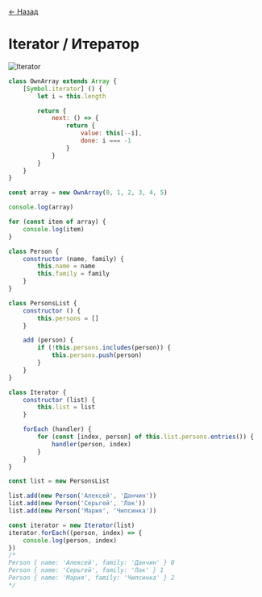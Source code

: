 [← Назад](/README.md "Вернуться на главную страницу")

# Iterator / Итератор

![Iterator](https://hsto.org/getpro/habr/post_images/af1/992/b68/af1992b6809a68dd7743f8e7756ad635.jpg)

```javascript
class OwnArray extends Array {
	[Symbol.iterator] () {
		let i = this.length

		return {
			next: () => {
				return {
					value: this[--i],
					done: i === -1
				}
			}
		}
	}
}

const array = new OwnArray(0, 1, 2, 3, 4, 5)

console.log(array)

for (const item of array) {
	console.log(item)
}
```

```javascript
class Person {
	constructor (name, family) {
		this.name = name
		this.family = family
	}
}

class PersonsList {
	constructor () {
		this.persons = []
	}

	add (person) {
		if (!this.persons.includes(person)) {
			this.persons.push(person)
		}
	}
}

class Iterator {
	constructor (list) {
		this.list = list
	}

	forEach (handler) {
		for (const [index, person] of this.list.persons.entries()) {
			handler(person, index)
		}
	}
}

const list = new PersonsList

list.add(new Person('Алексей', 'Данчин'))
list.add(new Person('Серьгей', 'Лак'))
list.add(new Person('Мария', 'Чипсинка'))

const iterator = new Iterator(list)
iterator.forEach((person, index) => {
	console.log(person, index)
})
/*
Person { name: 'Алексей', family: 'Данчин' } 0
Person { name: 'Серьгей', family: 'Лак' } 1
Person { name: 'Мария', family: 'Чипсинка' } 2
*/
```